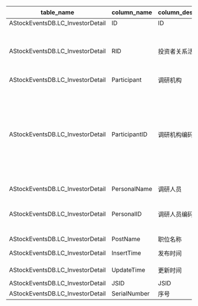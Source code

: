 | table_name | column_name | column_description | 注释 | Annotation | 数据示例|
|---|---|---|---|---|---|
| AStockEventsDB.LC_InvestorDetail | ID| ID ||| 599916268685|
| AStockEventsDB.LC_InvestorDetail | RID | 投资者关系活动ID | 投资者关系活动ID（RID）：和“投资者关系活动”中的“LC_InvestorRa”表的“ID“关联。 | Associated with the ID of "LC_InvestorRa" table. | 599911000861|
| AStockEventsDB.LC_InvestorDetail | Participant | 调研机构 ||| 华创证券|
| AStockEventsDB.LC_InvestorDetail | ParticipantID | 调研机构编码 | 调研机构编码（ParticipantID）：与企业码表（EP_CompanyMain）中的企业编号（CompanyCode）关联，可取得调研机构详细信息。 | Research institution code (ParticipantID): associated with the company code (CompanyCode) in the enterprise code table (EP_CompanyMain), detailed information of the research institution can be obtained. | 41714 |
| AStockEventsDB.LC_InvestorDetail | PersonalName| 调研人员 ||| 冯自力|
| AStockEventsDB.LC_InvestorDetail | PersonalID| 调研人员编码 | 调研人员编码（PersonalID）：该字段暂不维护。 | Researchers' encoding (PersonalID): This field is currently not maintained.| null|
| AStockEventsDB.LC_InvestorDetail | PostName| 职位名称 ||| null|
| AStockEventsDB.LC_InvestorDetail | InsertTime| 发布时间 ||| 2019-01-04 11:25:37.483 |
| AStockEventsDB.LC_InvestorDetail | UpdateTime| 更新时间 ||| 2024-07-25 11:05:31.333 |
| AStockEventsDB.LC_InvestorDetail | JSID| JSID ||| 775524788399|
| AStockEventsDB.LC_InvestorDetail | SerialNumber| 序号 ||| 1 |